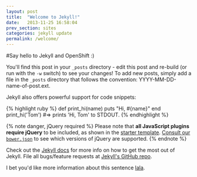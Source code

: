 ```yaml
---
layout: post
title:  "Welcome to Jekyll!"
date:   2013-11-25 16:58:04
prev_section: sites
categories: jekyll update
permalink: /welcome/
---
```


#Say hello to Jekyll and OpenShift :)

You'll find this post in your `_posts` directory - edit this post and re-build (or run with the `-w` switch) to see your changes!
To add new posts, simply add a file in the `_posts` directory that follows the convention: YYYY-MM-DD-name-of-post.ext.

Jekyll also offers powerful support for code snippets:

{% highlight ruby %}
def print_hi(name)
  puts "Hi, #{name}"
end
print_hi('Tom')
#=> prints 'Hi, Tom' to STDOUT.
{% endhighlight %}

{% note danger, jQuery required %}
  Please note that <strong>all JavaScript plugins require jQuery</strong> to be included, as shown in the <a href="#template">starter template</a>. <a href="https://github.com/twbs/bootstrap/blob/v3.0.2/bower.json">Consult our <code>bower.json</code></a> to see which versions of jQuery are supported.
{% endnote %}


Check out the [Jekyll docs][jekyll] for more info on how to get the most out of Jekyll. File all bugs/feature requests at [Jekyll's GitHub repo][jekyll-gh].

I bet you'd like more information about this sentence [lala].


[jekyll-gh]: https://github.com/mojombo/jekyll
[jekyll]:    http://jekyllrb.com
[lala]:      malimali

